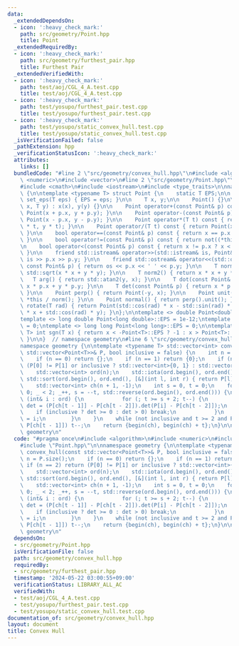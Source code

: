 ```yaml
---
data:
  _extendedDependsOn:
  - icon: ':heavy_check_mark:'
    path: src/geometry/Point.hpp
    title: Point
  _extendedRequiredBy:
  - icon: ':heavy_check_mark:'
    path: src/geometry/furthest_pair.hpp
    title: Furthest Pair
  _extendedVerifiedWith:
  - icon: ':heavy_check_mark:'
    path: test/aoj/CGL_4_A.test.cpp
    title: test/aoj/CGL_4_A.test.cpp
  - icon: ':heavy_check_mark:'
    path: test/yosupo/furthest_pair.test.cpp
    title: test/yosupo/furthest_pair.test.cpp
  - icon: ':heavy_check_mark:'
    path: test/yosupo/static_convex_hull.test.cpp
    title: test/yosupo/static_convex_hull.test.cpp
  _isVerificationFailed: false
  _pathExtension: hpp
  _verificationStatusIcon: ':heavy_check_mark:'
  attributes:
    links: []
  bundledCode: "#line 2 \"src/geometry/convex_hull.hpp\"\n#include <algorithm>\n#include\
    \ <numeric>\n#include <vector>\n#line 2 \"src/geometry/Point.hpp\"\n#include <cassert>\n\
    #include <cmath>\n#include <iostream>\n#include <type_traits>\n\nnamespace geometry\
    \ {\n\ntemplate <typename T> struct Point {\n    static T EPS;\n\n    static void\
    \ set_eps(T eps) { EPS = eps; }\n\n    T x, y;\n\n    Point() {}\n\n    Point(T\
    \ x, T y) : x(x), y(y) {}\n\n    Point operator+(const Point& p) const { return\
    \ Point(x + p.x, y + p.y); }\n\n    Point operator-(const Point& p) const { return\
    \ Point(x - p.x, y - p.y); }\n\n    Point operator*(T t) const { return Point(x\
    \ * t, y * t); }\n\n    Point operator/(T t) const { return Point(x / t, y / t);\
    \ }\n\n    bool operator==(const Point& p) const { return x == p.x and y == p.y;\
    \ }\n\n    bool operator!=(const Point& p) const { return not((*this) == p); }\n\
    \n    bool operator<(const Point& p) const { return x != p.x ? x < p.x : y < p.y;\
    \ }\n\n    friend std::istream& operator>>(std::istream& is, Point& p) { return\
    \ is >> p.x >> p.y; }\n\n    friend std::ostream& operator<<(std::ostream& os,\
    \ const Point& p) { return os << p.x << ' ' << p.y; }\n\n    T norm() { return\
    \ std::sqrt(x * x + y * y); }\n\n    T norm2() { return x * x + y * y; }\n\n \
    \   T arg() { return std::atan2(y, x); }\n\n    T dot(const Point& p) { return\
    \ x * p.x + y * p.y; }\n\n    T det(const Point& p) { return x * p.y - y * p.x;\
    \ }\n\n    Point perp() { return Point(-y, x); }\n\n    Point unit() { return\
    \ *this / norm(); }\n\n    Point normal() { return perp().unit(); }\n\n    Point\
    \ rotate(T rad) { return Point(std::cos(rad) * x - std::sin(rad) * y, std::sin(rad)\
    \ * x + std::cos(rad) * y); }\n};\n\ntemplate <> double Point<double>::EPS = 1e-9;\n\
    template <> long double Point<long double>::EPS = 1e-12;\ntemplate <> int Point<int>::EPS\
    \ = 0;\ntemplate <> long long Point<long long>::EPS = 0;\n\ntemplate <typename\
    \ T> int sgn(T x) { return x < -Point<T>::EPS ? -1 : x > Point<T>::EPS ? 1 : 0;\
    \ }\n\n}  // namespace geometry\n#line 6 \"src/geometry/convex_hull.hpp\"\n\n\
    namespace geometry {\n\ntemplate <typename T> std::vector<int> convex_hull(const\
    \ std::vector<Point<T>>& P, bool inclusive = false) {\n    int n = P.size();\n\
    \    if (n == 0) return {};\n    if (n == 1) return {0};\n    if (n == 2) return\
    \ (P[0] != P[1] or inclusive ? std::vector<int>{0, 1} : std::vector<int>{0});\n\
    \    std::vector<int> ord(n);\n    std::iota(ord.begin(), ord.end(), 0);\n   \
    \ std::sort(ord.begin(), ord.end(), [&](int l, int r) { return P[l] < P[r]; });\n\
    \    std::vector<int> ch(n + 1, -1);\n    int s = 0, t = 0;\n    for (int _ =\
    \ 0; _ < 2; _++, s = --t, std::reverse(ord.begin(), ord.end())) {\n        for\
    \ (int& i : ord) {\n            for (; t >= s + 2; t--) {\n                auto\
    \ det = (P[ch[t - 1]] - P[ch[t - 2]]).det(P[i] - P[ch[t - 2]]);\n            \
    \    if (inclusive ? det >= 0 : det > 0) break;\n            }\n            ch[t++]\
    \ = i;\n        }\n    }\n    while (not inclusive and t >= 2 and P[ch[0]] ==\
    \ P[ch[t - 1]]) t--;\n    return {begin(ch), begin(ch) + t};\n}\n\n}  // namespace\
    \ geometry\n"
  code: "#pragma once\n#include <algorithm>\n#include <numeric>\n#include <vector>\n\
    #include \"Point.hpp\"\n\nnamespace geometry {\n\ntemplate <typename T> std::vector<int>\
    \ convex_hull(const std::vector<Point<T>>& P, bool inclusive = false) {\n    int\
    \ n = P.size();\n    if (n == 0) return {};\n    if (n == 1) return {0};\n   \
    \ if (n == 2) return (P[0] != P[1] or inclusive ? std::vector<int>{0, 1} : std::vector<int>{0});\n\
    \    std::vector<int> ord(n);\n    std::iota(ord.begin(), ord.end(), 0);\n   \
    \ std::sort(ord.begin(), ord.end(), [&](int l, int r) { return P[l] < P[r]; });\n\
    \    std::vector<int> ch(n + 1, -1);\n    int s = 0, t = 0;\n    for (int _ =\
    \ 0; _ < 2; _++, s = --t, std::reverse(ord.begin(), ord.end())) {\n        for\
    \ (int& i : ord) {\n            for (; t >= s + 2; t--) {\n                auto\
    \ det = (P[ch[t - 1]] - P[ch[t - 2]]).det(P[i] - P[ch[t - 2]]);\n            \
    \    if (inclusive ? det >= 0 : det > 0) break;\n            }\n            ch[t++]\
    \ = i;\n        }\n    }\n    while (not inclusive and t >= 2 and P[ch[0]] ==\
    \ P[ch[t - 1]]) t--;\n    return {begin(ch), begin(ch) + t};\n}\n\n}  // namespace\
    \ geometry\n"
  dependsOn:
  - src/geometry/Point.hpp
  isVerificationFile: false
  path: src/geometry/convex_hull.hpp
  requiredBy:
  - src/geometry/furthest_pair.hpp
  timestamp: '2024-05-22 03:00:55+09:00'
  verificationStatus: LIBRARY_ALL_AC
  verifiedWith:
  - test/aoj/CGL_4_A.test.cpp
  - test/yosupo/furthest_pair.test.cpp
  - test/yosupo/static_convex_hull.test.cpp
documentation_of: src/geometry/convex_hull.hpp
layout: document
title: Convex Hull
---
```

